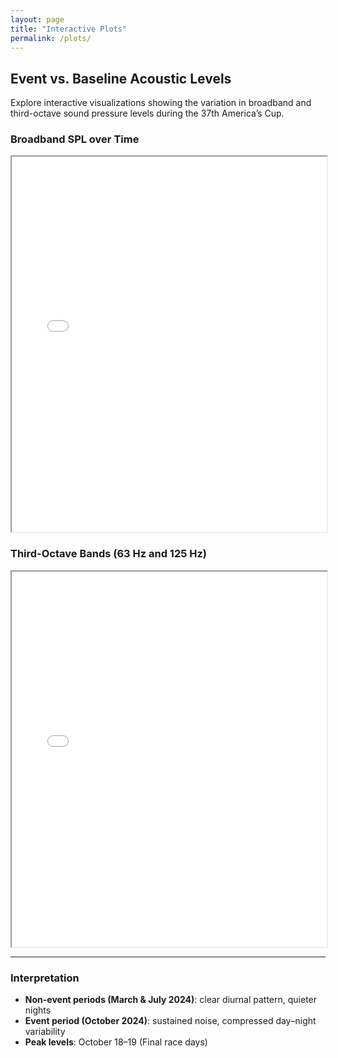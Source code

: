 ```yaml
---
layout: page
title: "Interactive Plots"
permalink: /plots/
---
```


## Event vs. Baseline Acoustic Levels

Explore interactive visualizations showing the variation in broadband and third-octave sound pressure levels during the 37th America’s Cup.

### Broadband SPL over Time
<iframe src="plots/spl_hourly.html" width="100%" height="600"></iframe>

### Third-Octave Bands (63 Hz and 125 Hz)
<iframe src="plots/third_octave_63_125.html" width="100%" height="600"></iframe>

---

### Interpretation
- **Non-event periods (March & July 2024)**: clear diurnal pattern, quieter nights  
- **Event period (October 2024)**: sustained noise, compressed day–night variability  
- **Peak levels**: October 18–19 (Final race days)